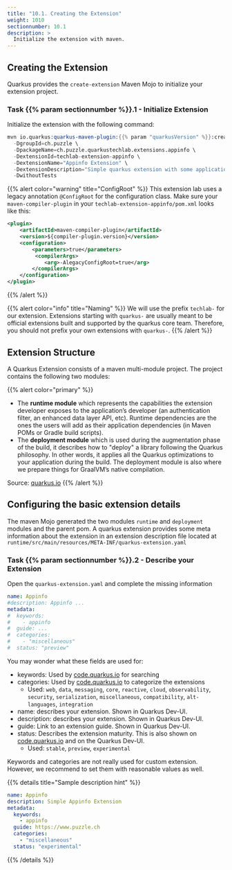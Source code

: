 ```yaml
---
title: "10.1. Creating the Extension"
weight: 1010
sectionnumber: 10.1
description: >
  Initialize the extension with maven.
---
```



## Creating the Extension

Quarkus provides the `create-extension` Maven Mojo to initialize your extension project.


### Task {{% param sectionnumber %}}.1 - Initialize Extension

Initialize the extension with the following command:
```s
mvn io.quarkus:quarkus-maven-plugin:{{% param "quarkusVersion" %}}:create-extension -N \
  -DgroupId=ch.puzzle \
  -DpackageName=ch.puzzle.quarkustechlab.extensions.appinfo \
  -DextensionId=techlab-extension-appinfo \
  -DextensionName="Appinfo Extension" \
  -DextensionDescription="Simple quarkus extension with some application details" \
  -DwithoutTests 
```

{{% alert color="warning" title="ConfigRoot" %}}
This extension lab uses a legacy annotation `@ConfigRoot` for the configuration class. Make sure your `maven-compiler-plugin` in your `techlab-extension-appinfo/pom.xml` looks like this:

```xml
<plugin>    
    <artifactId>maven-compiler-plugin</artifactId>    
    <version>${compiler-plugin.version}</version>    
    <configuration>    
        <parameters>true</parameters>    
         <compilerArgs>    
            <arg>-AlegacyConfigRoot=true</arg>    
        </compilerArgs>    
    </configuration>    
</plugin>
```
{{% /alert %}}

{{% alert color="info" title="Naming" %}}
We will use the prefix `techlab-` for our extension. Extensions starting with `quarkus-` are usually meant to be official extensions built and supported by the quarkus core team. Therefore, you should not prefix your own extensions with `quarkus-`.
{{% /alert %}}


## Extension Structure

A Quarkus Extension consists of a maven multi-module project. The project contains the following two modules:

{{% alert color="primary" %}}

* The **runtime module** which represents the capabilities the extension developer exposes to the application’s developer (an authentication filter, an enhanced data layer API, etc). Runtime dependencies are the ones the users will add as their application dependencies (in Maven POMs or Gradle build scripts).
* The **deployment module** which is used during the augmentation phase of the build, it describes how to "deploy" a library following the Quarkus philosophy. In other words, it applies all the Quarkus optimizations to your application during the build. The deployment module is also where we prepare things for GraalVM’s native compilation.

Source: [quarkus.io](https://quarkus.io/guides/building-my-first-extension)
{{% /alert %}}


## Configuring the basic extension details

The maven Mojo generated the two modules `runtime` and `deployment` modules and the parent pom. A quarkus extension
provides some meta information about the extension in an extension description file located at
`runtime/src/main/resources/META-INF/quarkus-extension.yaml`


### Task {{% param sectionnumber %}}.2 - Describe your Extension

Open the `quarkus-extension.yaml` and complete the missing information

```yaml
name: Appinfo    
#description: Appinfo ...    
metadata:    
#  keywords:    
#    - appinfo    
#  guide: ...    
#  categories:    
#    - "miscellaneous"    
#  status: "preview"     
```

You may wonder what these fields are used for:

* keywords: Used by [code.quarkus.io](https://code.quarkus.io) for searching
* categories: Used by [code.quarkus.io](https://code.quarkus.io) to categorize the extensions
  * Used: `web`, `data`, `messaging`, `core`, `reactive`, `cloud`, `observability`, `security`, `serialization`, `miscellaneous`, `compatibility`, `alt-languages`, `integration`
* name: describes your extension. Shown in Quarkus Dev-UI.
* description: describes your extension. Shown in Quarkus Dev-UI.
* guide: Link to an extension guide. Shown in Quarkus Dev-UI.
* status: Describes the extension maturity. This is also shown on [code.quarkus.io](https://code.quarkus.io) and on the Quarkus Dev-UI.
  * Used: `stable`, `preview`, `experimental`
  
Keywords and categories are not really used for custom extension. However, we recommend to set them with reasonable values as well.

{{% details title="Sample description hint" %}}
```yaml
name: Appinfo
description: Simple Appinfo Extension
metadata:
  keywords:
    - appinfo
  guide: https://www.puzzle.ch
  categories:
    - "miscellaneous"
  status: "experimental"
```
{{% /details %}}

